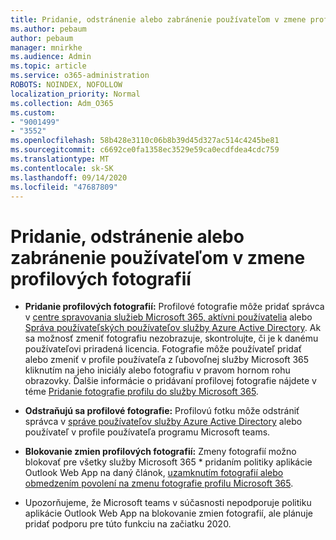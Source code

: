 ```yaml
---
title: Pridanie, odstránenie alebo zabránenie používateľom v zmene profilových fotografií
ms.author: pebaum
author: pebaum
manager: mnirkhe
ms.audience: Admin
ms.topic: article
ms.service: o365-administration
ROBOTS: NOINDEX, NOFOLLOW
localization_priority: Normal
ms.collection: Adm_O365
ms.custom:
- "9001499"
- "3552"
ms.openlocfilehash: 58b428e3110c06b8b39d45d327ac514c4245be81
ms.sourcegitcommit: c6692ce0fa1358ec3529e59ca0ecdfdea4cdc759
ms.translationtype: MT
ms.contentlocale: sk-SK
ms.lasthandoff: 09/14/2020
ms.locfileid: "47687809"
---
```

# <a name="add-remove-or-prevent-users-from-changing-profile-photos"></a>Pridanie, odstránenie alebo zabránenie používateľom v zmene profilových fotografií

- **Pridanie profilových fotografií:** Profilové fotografie môže pridať správca v [centre spravovania služieb Microsoft 365, aktívni používatelia](https://admin.microsoft.com/Adminportal/Home?source=applauncher#/users) alebo  [Správa používateľských používateľov služby Azure Active Directory](https://portal.azure.com/#blade/Microsoft_AAD_IAM/UsersManagementMenuBlade/AllUsers).  Ak sa možnosť zmeniť fotografiu nezobrazuje, skontrolujte, či je k danému používateľovi priradená licencia. Fotografie môže používateľ pridať alebo zmeniť v profile používateľa z ľubovoľnej služby Microsoft 365 kliknutím na jeho iniciály alebo fotografiu v pravom hornom rohu obrazovky. Ďalšie informácie o pridávaní profilovej fotografie nájdete v téme [Pridanie fotografie profilu do služby Microsoft 365](https://support.office.com/article/add-your-profile-photo-to-office-365-2eaf93fd-b3f1-43b9-9cdc-bdcd548435b7).

- **Odstraňujú sa profilové fotografie:** Profilovú fotku môže odstrániť správca v [správe používateľov služby Azure Active Directory](https://portal.azure.com/#blade/Microsoft_AAD_IAM/UsersManagementMenuBlade/AllUsers) alebo používateľ v profile používateľa programu Microsoft teams.

- **Blokovanie zmien profilových fotografií:** Zmeny fotografií možno blokovať pre všetky služby Microsoft 365 * pridaním politiky aplikácie Outlook Web App na daný článok, [uzamknutím fotografií alebo obmedzením povolení na zmenu fotografie profilu Microsoft 365](https://answers.microsoft.com/msoffice/forum/msoffice_o365admin-mso_manage/locking-photos-or-restricting-permissions-to/1d19ae4f-de5d-4c3d-a0ad-4b8b8ac32e3d).

* Upozorňujeme, že Microsoft teams v súčasnosti nepodporuje politiku aplikácie Outlook Web App na blokovanie zmien fotografií, ale plánuje pridať podporu pre túto funkciu na začiatku 2020.
